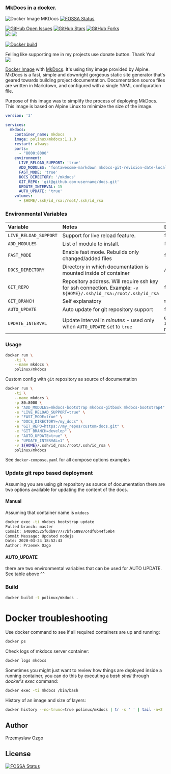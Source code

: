 ### MkDocs in a docker.

![Docker Image MKDocs](https://github.com/pozgo/docker-mkdocs/workflows/Docker%20Image%20MKDocs/badge.svg?branch=master)
[![FOSSA Status](https://app.fossa.io/api/projects/git%2Bgithub.com%2Fpozgo%2Fdocker-mkdocs.svg?type=shield)](https://app.fossa.io/projects/git%2Bgithub.com%2Fpozgo%2Fdocker-mkdocs?ref=badge_shield)

[![GitHub Open Issues](https://img.shields.io/github/issues/pozgo/docker-mkdocs.svg)](https://github.com/pozgo/docker-mkdocs/issues)
[![GitHub Stars](https://img.shields.io/github/stars/pozgo/docker-mkdocs.svg)](https://github.com/pozgo/docker-mkdocs)
[![GitHub Forks](https://img.shields.io/github/forks/pozgo/docker-mkdocs.svg)](https://github.com/pozgo/docker-mkdocs)  
[![](https://img.shields.io/github/release/pozgo/docker-mkdocs.svg)](http://microbadger.com/images/pozgo/docker-mkdocs)
[![](https://images.microbadger.com/badges/image/polinux/mkdocs.svg)](http://microbadger.com/images/polinux/mkdocs)

[![Docker build](http://dockeri.co/image/polinux/mkdocs)](https://hub.docker.com/r/polinux/mkdocs/)

Felling like supporting me in my projects use donate button. Thank You!  
[![](https://img.shields.io/badge/donate-PayPal-blue.svg)](https://www.paypal.me/POzgo)

[Docker Image](https://registry.hub.docker.com/u/polinux/mkdocs/) with [MkDocs](http://www.mkdocs.org/). It's using tiny image provided by Alpine.  
MkDocs is a fast, simple and downright gorgeous static site generator that's geared towards building project documentation. Documentation source files are written in Markdown, and configured with a single YAML configuration file.

Purpose of this image was to simplify the process of deploying MkDocs. This image is based on Alpine Linux to minimize the size of the image.

```yaml
version: '3'

services:
  mkdocs:
    container_name: mkdocs
    image: polinux/mkdocs:1.1.0
    restart: always
    ports:
      - "8000:8000"
    environment:
      LIVE_RELOAD_SUPPORT: 'true'
      ADD_MODULES: 'fontawesome-markdown mkdocs-git-revision-date-localized-plugin mkdocs-material'
      FAST_MODE: 'true'
      DOCS_DIRECTORY: '/mkdocs'
      GIT_REPO: 'git@github.com:username/docs.git'
      UPDATE_INTERVAL: 15
      AUTO_UPDATE: 'true'
    volumes:
      - $HOME/.ssh/id_rsa:/root/.ssh/id_rsa
```

### Environmental Variables

|Variable|Notes|Default|
|:--|:--|---|
|`LIVE_RELOAD_SUPPORT`|Support for live reload feature. |`false`|
|`ADD_MODULES`|List of module to install.|`false`|
|`FAST_MODE`|Enable fast mode. Rebuilds only changed/added files|`false`|
|`DOCS_DIRECTORY`|Directory in which documentation is mounted inside of container|`/mkdocs`|
|`GIT_REPO`|Repository address. Will require ssh key for ssh connection. Example: `-v ${HOME}/.ssh/id_rsa:/root/.ssh/id_rsa`|`false`|
|`GIT_BRANCH`|Self explanatory|`master`|
|`AUTO_UPDATE`|Auto update for git repository support|`false`|
|`UPDATE_INTERVAL`|Update interval in *minutes* - used only when `AUTO_UPDATE` set to `true`|every `15` minutes|

### Usage

```bash
docker run \
    -ti \
    --name mkdocs \
    polinux/mkdocs
```

Custom config with `git` repository as source of documentation
```bash
docker run \
    -ti \
    --name mkdocs \
    -p 80:8000 \
    -e "ADD_MODULES=mkdocs-bootstrap mkdocs-gitbook mkdocs-bootstrap4" \
    -e "LIVE_RELOAD_SUPPORT=true" \
    -e "FAST_MODE=true" \
    -e "DOCS_DIRECTORY=/my_docs" \
    -e "GIT_REPO=https://my_repos/custom-docs.git" \
    -e "GIT_BRANCH=develop" \
    -e "AUTO_UPDATE=true" \
    -e "UPDATE_INTERVAL=1" \
    -v ${HOME}/.ssh/id_rsa:/root/.ssh/id_rsa \
    polinux/mkdocs
```

See `docker-compose.yaml` for all compose options examples

### Update git repo based deployment
Assuming you are using git repository as source of documentation there are two options available for updating the content of the docs.

#### Manual

Assuming that container name is `mkdocs`  
```bash
docker exec -ti mkdocs bootstrap update
Pulled branch: master
Commit: a4000c525f6db977777bf758987c4df0b44f59b4
Commit Message: Updated nodejs
Date: 2020-03-24 18:52:43
Author: Przemek Ozgo
```

#### AUTO_UPDATE
there are two environmental variables that can be used for AUTO UPDATE.
See table above ^^


### Build

```bash
docker build -t polinux/mkdocs .
```

Docker troubleshooting
======================

Use docker command to see if all required containers are up and running:

```bash
docker ps
```

Check logs of mkdocs server container:

```bash
docker logs mkdocs
```

Sometimes you might just want to review how things are deployed inside a running
 container, you can do this by executing a _bash shell_ through _docker's
 exec_ command:

```bash
docker exec -ti mkdocs /bin/bash
```

History of an image and size of layers:

```bash
docker history --no-trunc=true polinux/mkdocs | tr -s ' ' | tail -n+2 | awk -F " ago " '{print $2}'
```

## Author

Przemyslaw Ozgo

## License
[![FOSSA Status](https://app.fossa.io/api/projects/git%2Bgithub.com%2Fpozgo%2Fdocker-mkdocs.svg?type=large)](https://app.fossa.io/projects/git%2Bgithub.com%2Fpozgo%2Fdocker-mkdocs?ref=badge_large)